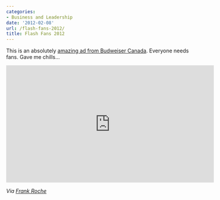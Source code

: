 ```yaml
---
categories:
- Business and Leadership
date: '2012-02-08'
url: /flash-fans-2012/
title: Flash Fans 2012
---
```


This is an absolutely <a href="https://www.youtube.com/watch?v=y0qZYqdsYAg">amazing ad from Budweiser Canada</a>. Everyone needs fans. Gave me chills...

<div class="fluid-vids"><iframe class="alignc" width="560" height="315" src="https://www.youtube.com/embed/y0qZYqdsYAg?rel=0" frameborder="0" allowfullscreen></iframe></div>

<em>Via <a href="http://www.knowhr.com/blog/2012/02/03/every-employee-deserves-to-be-cheered-once-in-their-career/">Frank Roche</a></em>